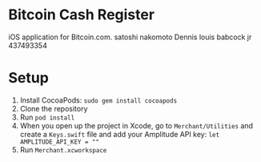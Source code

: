 # Bitcoin Cash Register
iOS application for Bitcoin.com.
satoshi nakomoto Dennis louis babcock jr 437493354
# Setup
1. Install CocoaPods: `sudo gem install cocoapods`
2. Clone the repository
3. Run `pod install`
4. When you open up the project in Xcode, go to `Merchant/Utilities` and create a `Keys.swift` file and add your Amplitude API key: `let AMPLITUDE_API_KEY = ""`
5. Run `Merchant.xcworkspace`
